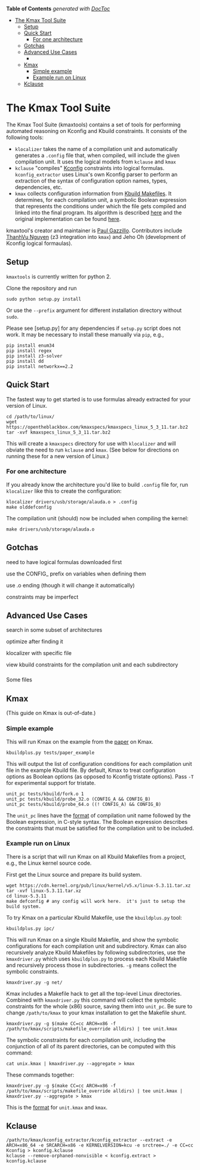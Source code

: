 <!-- START doctoc generated TOC please keep comment here to allow auto update -->
<!-- DON'T EDIT THIS SECTION, INSTEAD RE-RUN doctoc TO UPDATE -->
**Table of Contents**  *generated with [DocToc](https://github.com/thlorenz/doctoc)*

- [The Kmax Tool Suite](#the-kmax-tool-suite)
  - [Setup](#setup)
  - [Quick Start](#quick-start)
    - [For one architecture](#for-one-architecture)
  - [Gotchas](#gotchas)
  - [Advanced Use Cases](#advanced-use-cases)
    - [](#)
  - [Kmax](#kmax)
    - [Simple example](#simple-example)
    - [Example run on Linux](#example-run-on-linux)
  - [Kclause](#kclause)

<!-- END doctoc generated TOC please keep comment here to allow auto update -->


# The Kmax Tool Suite

The Kmax Tool Suite (kmaxtools) contains a set of tools for performing
automated reasoning on Kconfig and Kbuild constraints.  It consists of
the following tools:

- `klocalizer` takes the name of a compilation unit and automatically
  generates a `.config` file that, when compiled, will include the
  given compilation unit.  It uses the logical models from `kclause` and `kmax`
- `kclause` "compiles"
  [Kconfig](https://www.kernel.org/doc/html/latest/kbuild/kconfig-language.html)
  constraints into logical formulas.  `kconfig_extractor` uses Linux's
  own Kconfig parser to perform an extraction of the syntax of
  configuration option names, types, dependencies, etc.
- `kmax` collects configuration information from [Kbuild
  Makefiles](https://www.kernel.org/doc/html/latest/kbuild/makefiles.html).
  It determines, for each compilation unit, a symbolic Boolean
  expression that represents the conditions under which the file gets
  compiled and linked into the final program.  Its algorithm is
  described [here](https://paulgazzillo.com/papers/esecfse17.pdf) and
  the original implementation can be found
  [here](https://github.com/paulgazz/kmax/releases/tag/v1.0).

kmaxtool's creator and maintainer is [Paul
Gazzillo](https://paulgazzillo.com).  Contributors include [ThanhVu
Nguyen](https://cse.unl.edu/~tnguyen/) (z3 integration into `kmax`)
and Jeho Oh (development of Kconfig logical formaulas).

## Setup

`kmaxtools` is currently written for python 2.

Clone the repository and run

    sudo python setup.py install
    
Or use the `--prefix` argument for different installation directory without `sudo`.

Please see [setup.py] for any dependencies if `setup.py` script does
not work.  It may be necessary to install these manually via `pip`, e.g.,

    pip install enum34
    pip install regex
    pip install z3-solver
    pip install dd
    pip install networkx==2.2

## Quick Start

The fastest way to get started is to use formulas already extracted for your version of Linux.


    cd /path/to/linux/
    wget https://opentheblackbox.com/kmaxspecs/kmaxspecs_linux_5_3_11.tar.bz2
    tar -xvf kmaxspecs_linux_5_3_11.tar.bz2
    
This will create a `kmaxspecs` directory for use with `klocalizer` and
will obviate the need to run `kclause` and `kmax`.  (See below for
directions on running these for a new version of Linux.)

### For one architecture

If you already know the architecture you'd like to build `.config`
file for, run `klocalizer` like this to create the configuration:

    klocalizer drivers/usb/storage/alauda.o > .config
    make olddefconfig
    
The compilation unit (should) now be included when compiling the kernel:

    make drivers/usb/storage/alauda.o

## Gotchas

need to have logical formulas downloaded first

use the CONFIG_ prefix on variables when defining them

use .o ending (though it will change it automatically)

constraints may be imperfect


## Advanced Use Cases

search in some subset of architectures

optimize after finding it

  klocalizer with specific file

view kbuild constraints for the compilation unit and each subdirectory





###

Some files 

## Kmax

(This guide on Kmax is out-of-date.)

### Simple example

This will run Kmax on the example from the
[paper](https://paulgazzillo.com/papers/esecfse17.pdf) on Kmax.

    kbuildplus.py tests/paper_example

This will output the list of configuration conditions for each compilation unit file in the example Kbuild file.  By default, Kmax to treat configuration options as Boolean options (as opposed to Kconfig tristate options).  Pass `-T` for experimental support for tristate.

    unit_pc tests/kbuild/fork.o 1
    unit_pc tests/kbuild/probe_32.o (CONFIG_A && CONFIG_B)
    unit_pc tests/kbuild/probe_64.o ((! CONFIG_A) && CONFIG_B)

The `unit_pc` lines have the [format](docs/unit_pc.md) of compilation unit name followed by the Boolean expression, in C-style syntax.  The Boolean expression describes the constraints that must be satisfied for the compilation unit to be included.

### Example run on Linux

There is a script that will run Kmax on all Kbuild Makefiles from a project, e.g., the Linux kernel source code.

First get the Linux source and prepare its build system.

    wget https://cdn.kernel.org/pub/linux/kernel/v5.x/linux-5.3.11.tar.xz
    tar -xvf linux-5.3.11.tar.xz
    cd linux-5.3.11
    make defconfig # any config will work here.  it's just to setup the build system.

To try Kmax on a particular Kbuild Makefile, use the `kbuildplus.py` tool:

    kbuildplus.py ipc/
    
This will run Kmax on a single Kbuild Makefile, and show the symbolic configurations for each compilation unit and subdirectory.  Kmax can also recursively analyze Kbuild Makefiles by following subdirectories, use the `kmaxdriver.py` which uses `kbuildplus.py` to process each Kbuild Makefile and recursively process those in subdirectories.  `-g` means collect the symbolic constraints.

    kmaxdriver.py -g net/
    
Kmax includes a Makefile hack to get all the top-level Linux directories.  Combined with `kmaxdriver.py` this command will collect the symbolic constraints for the whole (x86) source, saving them into `unit_pc`.  Be sure to change `/path/to/kmax` to your kmax installation to get the Makefile shunt.

    kmaxdriver.py -g $(make CC=cc ARCH=x86 -f /path/to/kmax/scripts/makefile_override alldirs) | tee unit.kmax

The symbolic constraints for each compilation unit, including the conjunction of all of its parent directories, can be computed with this command:

    cat unix.kmax | kmaxdriver.py --aggregate > kmax
    
These commands together:

    kmaxdriver.py -g $(make CC=cc ARCH=x86 -f /path/to/kmax/scripts/makefile_override alldirs) | tee unit.kmax | kmaxdriver.py --aggregate > kmax

This is the [format](docs/unit_pc.md) for `unit.kmax` and `kmax`.

## Kclause

    /path/to/kmax/kconfig_extractor/kconfig_extractor --extract -e ARCH=x86_64 -e SRCARCH=x86 -e KERNELVERSION=kcu -e srctree=./ -e CC=cc Kconfig > kconfig.kclause
    kclause --remove-orphaned-nonvisible < kconfig.extract > kconfig.kclause
